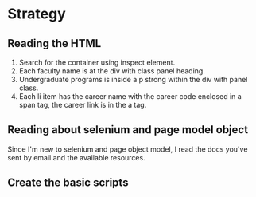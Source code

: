 # Strategy
## Reading the HTML

1. Search for the container using inspect element.
2. Each faculty name is at the div with class panel heading.
3. Undergraduate programs is inside a p strong within the div with panel class.
4. Each li item has the career name with the career code enclosed in a span tag, the career link is in the a tag.
 

## Reading about selenium and page model object

Since I'm new to selenium and page object model, I read the docs you've sent by email and the available resources.

## Create the basic scripts

